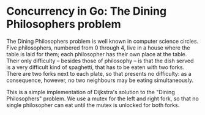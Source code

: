 # Concurrency in Go: The Dining Philosophers problem

The Dining Philosophers problem is well known in computer science circles.
Five philosophers, numbered from 0 through 4, live in a house where the table
is laid for them; each philosopher has their own place at the table.
Their only difficulty – besides those of philosophy – is that the dish
served is a very difficult kind of spaghetti, that has to be eaten with
two forks. There are two forks next to each plate, so that presents no
difficulty: as a consequence, however, no two neighbours may be eating simultaneously.

This is a simple implementation of Dijkstra's solution to the "Dining Philosophers" problem.
We use a mutex for the left and right fork, so that no single philosopher can eat until
the mutex is unlocked for both forks.